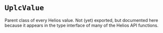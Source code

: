 # `UplcValue`

Parent class of every Helios value. Not (yet) exported, but documented here because it appears in the type interface of many of the Helios API functions.